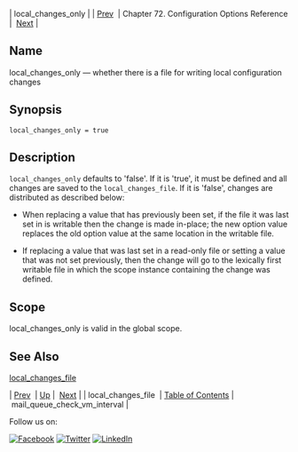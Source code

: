 | local_changes_only |
| [Prev](conf.ref.local_changes_file.php)  | Chapter 72. Configuration Options Reference |  [Next](conf.ref.mail_queue_check_vm_interval.php) |

<a name="conf.ref.local_changes_only"></a>
## Name

local_changes_only — whether there is a file for writing local configuration changes

## Synopsis

`local_changes_only = true`

<a name="idp25150384"></a>
## Description

`local_changes_only` defaults to 'false'. If it is 'true', it must be defined and all changes are saved to the `local_changes_file`. If it is 'false', changes are distributed as described below:

*   When replacing a value that has previously been set, if the file it was last set in is writable then the change is made in-place; the new option value replaces the old option value at the same location in the writable file.

*   If replacing a value that was last set in a read-only file or setting a value that was not set previously, then the change will go to the lexically first writable file in which the scope instance containing the change was defined.

<a name="idp25155984"></a>
## Scope

local_changes_only is valid in the global scope.

<a name="idp25157824"></a>
## See Also

[local_changes_file](conf.ref.local_changes_file.php "local_changes_file")

| [Prev](conf.ref.local_changes_file.php)  | [Up](config.options.ref.php) |  [Next](conf.ref.mail_queue_check_vm_interval.php) |
| local_changes_file  | [Table of Contents](index.php) |  mail_queue_check_vm_interval |

Follow us on:

[![Facebook](https://support.messagesystems.com/images/icon-facebook.png)](http://www.facebook.com/messagesystems) [![Twitter](https://support.messagesystems.com/images/icon-twitter.png)](http://twitter.com/#!/MessageSystems) [![LinkedIn](https://support.messagesystems.com/images/icon-linkedin.png)](http://www.linkedin.com/company/message-systems)